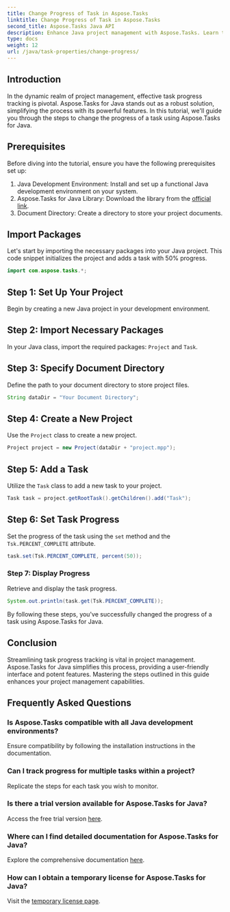 ```yaml
---
title: Change Progress of Task in Aspose.Tasks
linktitle: Change Progress of Task in Aspose.Tasks
second_title: Aspose.Tasks Java API
description: Enhance Java project management with Aspose.Tasks. Learn to modify task progress seamlessly in this step-by-step tutorial. Download now!
type: docs
weight: 12
url: /java/task-properties/change-progress/
---
```

## Introduction
In the dynamic realm of project management, effective task progress tracking is pivotal. Aspose.Tasks for Java stands out as a robust solution, simplifying the process with its powerful features. In this tutorial, we'll guide you through the steps to change the progress of a task using Aspose.Tasks for Java.
## Prerequisites
Before diving into the tutorial, ensure you have the following prerequisites set up:
1. Java Development Environment: Install and set up a functional Java development environment on your system.
2. Aspose.Tasks for Java Library: Download the library from the [official link](https://releases.aspose.com/tasks/java/).
3. Document Directory: Create a directory to store your project documents.
## Import Packages
Let's start by importing the necessary packages into your Java project. This code snippet initializes the project and adds a task with 50% progress.
```java
import com.aspose.tasks.*;

```
## Step 1: Set Up Your Project
Begin by creating a new Java project in your development environment.
## Step 2: Import Necessary Packages
In your Java class, import the required packages: `Project` and `Task`.
## Step 3: Specify Document Directory
Define the path to your document directory to store project files.
```java
String dataDir = "Your Document Directory";
```
## Step 4: Create a New Project
Use the `Project` class to create a new project.
```java
Project project = new Project(dataDir + "project.mpp");
```
## Step 5: Add a Task
Utilize the `Task` class to add a new task to your project.
```java
Task task = project.getRootTask().getChildren().add("Task");
```
## Step 6: Set Task Progress
Set the progress of the task using the `set` method and the `Tsk.PERCENT_COMPLETE` attribute.
```java
task.set(Tsk.PERCENT_COMPLETE, percent(50));
```
### Step 7: Display Progress
Retrieve and display the task progress.
```java
System.out.println(task.get(Tsk.PERCENT_COMPLETE));
```
By following these steps, you've successfully changed the progress of a task using Aspose.Tasks for Java.
## Conclusion
Streamlining task progress tracking is vital in project management. Aspose.Tasks for Java simplifies this process, providing a user-friendly interface and potent features. Mastering the steps outlined in this guide enhances your project management capabilities.
## Frequently Asked Questions
### Is Aspose.Tasks compatible with all Java development environments?
Ensure compatibility by following the installation instructions in the documentation.
### Can I track progress for multiple tasks within a project?
Replicate the steps for each task you wish to monitor.
### Is there a trial version available for Aspose.Tasks for Java?
Access the free trial version [here](https://releases.aspose.com/).
### Where can I find detailed documentation for Aspose.Tasks for Java?
Explore the comprehensive documentation [here](https://reference.aspose.com/tasks/java/).
### How can I obtain a temporary license for Aspose.Tasks for Java?
Visit the [temporary license page](https://purchase.aspose.com/temporary-license/).